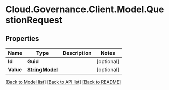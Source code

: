 # Cloud.Governance.Client.Model.QuestionRequest
## Properties

Name | Type | Description | Notes
------------ | ------------- | ------------- | -------------
**Id** | **Guid** |  | [optional] 
**Value** | [**StringModel**](StringModel.md) |  | [optional] 

[[Back to Model list]](../README.md#documentation-for-models) [[Back to API list]](../README.md#documentation-for-api-endpoints) [[Back to README]](../README.md)

